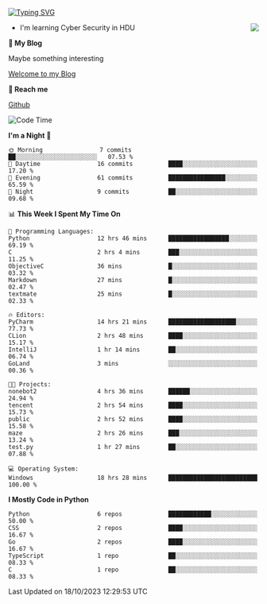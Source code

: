 [![Typing SVG](https://readme-typing-svg.herokuapp.com?font=Fira+Code&pause=1000&random=false&width=450&height=60&lines=Hello+%F0%9F%91%8B%F0%9F%8F%BB;I'm+JBNRZ)](https://git.io/typing-svg)

<a href="#">
  <img align="right" src="https://github-readme-stats.vercel.app/api?username=JBNRZ&show_icons=true&bg_color=15,f2f7fd,E0EAFC" />
</a>

- I'm learning Cyber Security in HDU

 **🌱 My Blog**

Maybe something interesting

[Welcome to my Blog](https://jbnrz.com.cn/)

 **💬 Reach me** 

[Github](https://github.com/JBNRZ)


<!--START_SECTION:waka-->
![Code Time](http://img.shields.io/badge/Code%20Time-27%20hrs%2053%20mins-blue)

**I'm a Night 🦉** 

```text
🌞 Morning                7 commits           ██░░░░░░░░░░░░░░░░░░░░░░░   07.53 % 
🌆 Daytime                16 commits          ████░░░░░░░░░░░░░░░░░░░░░   17.20 % 
🌃 Evening                61 commits          ████████████████░░░░░░░░░   65.59 % 
🌙 Night                  9 commits           ██░░░░░░░░░░░░░░░░░░░░░░░   09.68 % 
```


📊 **This Week I Spent My Time On** 

```text
💬 Programming Languages: 
Python                   12 hrs 46 mins      █████████████████░░░░░░░░   69.19 % 
C                        2 hrs 4 mins        ███░░░░░░░░░░░░░░░░░░░░░░   11.25 % 
ObjectiveC               36 mins             █░░░░░░░░░░░░░░░░░░░░░░░░   03.32 % 
Markdown                 27 mins             █░░░░░░░░░░░░░░░░░░░░░░░░   02.47 % 
textmate                 25 mins             █░░░░░░░░░░░░░░░░░░░░░░░░   02.33 % 

🔥 Editors: 
PyCharm                  14 hrs 21 mins      ███████████████████░░░░░░   77.73 % 
CLion                    2 hrs 48 mins       ████░░░░░░░░░░░░░░░░░░░░░   15.17 % 
IntelliJ                 1 hr 14 mins        ██░░░░░░░░░░░░░░░░░░░░░░░   06.74 % 
GoLand                   3 mins              ░░░░░░░░░░░░░░░░░░░░░░░░░   00.36 % 

🐱‍💻 Projects: 
nonebot2                 4 hrs 36 mins       ██████░░░░░░░░░░░░░░░░░░░   24.94 % 
tencent                  2 hrs 54 mins       ████░░░░░░░░░░░░░░░░░░░░░   15.73 % 
public                   2 hrs 52 mins       ████░░░░░░░░░░░░░░░░░░░░░   15.58 % 
maze                     2 hrs 26 mins       ███░░░░░░░░░░░░░░░░░░░░░░   13.24 % 
test.py                  1 hr 27 mins        ██░░░░░░░░░░░░░░░░░░░░░░░   07.88 % 

💻 Operating System: 
Windows                  18 hrs 28 mins      █████████████████████████   100.00 % 
```

**I Mostly Code in Python** 

```text
Python                   6 repos             ████████████░░░░░░░░░░░░░   50.00 % 
CSS                      2 repos             ████░░░░░░░░░░░░░░░░░░░░░   16.67 % 
Go                       2 repos             ████░░░░░░░░░░░░░░░░░░░░░   16.67 % 
TypeScript               1 repo              ██░░░░░░░░░░░░░░░░░░░░░░░   08.33 % 
C                        1 repo              ██░░░░░░░░░░░░░░░░░░░░░░░   08.33 % 
```




 Last Updated on 18/10/2023 12:29:53 UTC
<!--END_SECTION:waka-->
